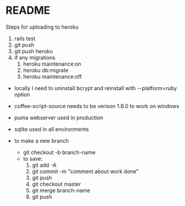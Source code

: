# README

Steps for uploading to heroku

1. rails test
2. git push
3. git push heroku
4. if any migrations
    1. heroku maintenance:on
    2. heroku db:migrate
    3. heroku maintenance:off

* locally I need to uninstall bcrypt and reinstall with --platform=ruby option

* coffee-script-source needs to be verison 1.8.0 to work on windows

* puma webserver used in production

* sqlite used in all environments

* to make a new branch
  * git checkout -b branch-name
  * to save:
    1. git add -A
    2. git commit -m "comment about work done"
    3. git push
    4. git checkout master
    5. git merge branch-name
    6. git push
